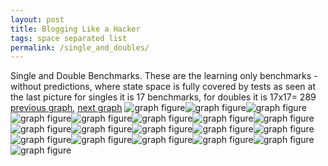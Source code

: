 ```yaml
---
layout: post
title: Blogging Like a Hacker
tags: space separated list
permalink: /single_and_doubles/
---
```


Single and Double Benchmarks. These are the learning only benchmarks - without predictions, where state space is fully covered by tests as seen at the last picture for singles it is 17 benchmarks, for doubles it is 17x17= 289
[previous graph](../comb_quintuple_ZB/), [next graph](../whole_AVL/)
![graph figure](./images/single/single.png)![graph figure](./images/double/AVL_box.png)![graph figure](./images/double/A_box.png)![graph figure](./images/double/CYPHERD_box.png)![graph figure](./images/double/EGG_box.png)![graph figure](./images/double/FACE_box.png)![graph figure](./images/double/FLOYD_box.png)![graph figure](./images/double/F_box.png)![graph figure](./images/double/H_box.png)![graph figure](./images/double/JSOND_box.png)![graph figure](./images/double/K_box.png)![graph figure](./images/double/O_box.png)![graph figure](./images/double/PDFD_box.png)![graph figure](./images/double/RB_box.png)![graph figure](./images/double/ROD_box.png)![graph figure](./images/double/SMATRIX_box.png)![graph figure](./images/double/SORTD_box.png)![graph figure](./images/double/ZB_box.png)![graph figure](./images/single/double.png?v=4&s=200)